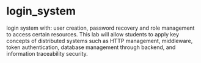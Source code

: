 # login_system
login system with: user creation, password recovery and role management to access certain resources. This lab will allow students to apply key concepts of distributed systems such as HTTP management, middleware, token authentication, database management through backend, and information traceability security.
